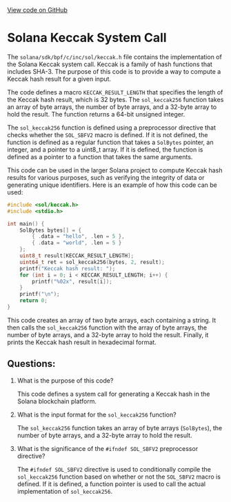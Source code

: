 [View code on GitHub](https://github.com/solana-labs/solana/blob/master/sdk/bpf/c/inc/sol/keccak.h)

# Solana Keccak System Call

The `solana/sdk/bpf/c/inc/sol/keccak.h` file contains the implementation of the Solana Keccak system call. Keccak is a family of hash functions that includes SHA-3. The purpose of this code is to provide a way to compute a Keccak hash result for a given input.

The code defines a macro `KECCAK_RESULT_LENGTH` that specifies the length of the Keccak hash result, which is 32 bytes. The `sol_keccak256` function takes an array of byte arrays, the number of byte arrays, and a 32-byte array to hold the result. The function returns a 64-bit unsigned integer.

The `sol_keccak256` function is defined using a preprocessor directive that checks whether the `SOL_SBFV2` macro is defined. If it is not defined, the function is defined as a regular function that takes a `SolBytes` pointer, an integer, and a pointer to a uint8_t array. If it is defined, the function is defined as a pointer to a function that takes the same arguments.

This code can be used in the larger Solana project to compute Keccak hash results for various purposes, such as verifying the integrity of data or generating unique identifiers. Here is an example of how this code can be used:

```c
#include <sol/keccak.h>
#include <stdio.h>

int main() {
    SolBytes bytes[] = {
        { .data = "hello", .len = 5 },
        { .data = "world", .len = 5 }
    };
    uint8_t result[KECCAK_RESULT_LENGTH];
    uint64_t ret = sol_keccak256(bytes, 2, result);
    printf("Keccak hash result: ");
    for (int i = 0; i < KECCAK_RESULT_LENGTH; i++) {
        printf("%02x", result[i]);
    }
    printf("\n");
    return 0;
}
```

This code creates an array of two byte arrays, each containing a string. It then calls the `sol_keccak256` function with the array of byte arrays, the number of byte arrays, and a 32-byte array to hold the result. Finally, it prints the Keccak hash result in hexadecimal format.
## Questions: 
 1. What is the purpose of this code?
    
    This code defines a system call for generating a Keccak hash in the Solana blockchain platform.

2. What is the input format for the `sol_keccak256` function?
    
    The `sol_keccak256` function takes an array of byte arrays (`SolBytes`), the number of byte arrays, and a 32-byte array to hold the result.

3. What is the significance of the `#ifndef SOL_SBFV2` preprocessor directive?
    
    The `#ifndef SOL_SBFV2` directive is used to conditionally compile the `sol_keccak256` function based on whether or not the `SOL_SBFV2` macro is defined. If it is defined, a function pointer is used to call the actual implementation of `sol_keccak256`.